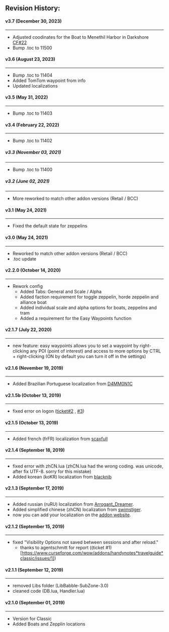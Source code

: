 ## Revision History:


#### v3.7 (December 30, 2023)
-------------------------------
* Adjusted coodinates for the Boat to Menethil Harbor in Darkshore [CF#22](https://legacy.curseforge.com/wow/addons/handynotes-travelguide-classic?comment=22)
* Bump .toc to 11500

#### v3.6 (August 23, 2023)
-------------------------------
* Bump .toc to 11404
* Added TomTom waypoint from info
* Updated localizations

#### v3.5 (May 31, 2022)
-------------------------------
* Bump .toc to 11403

#### v3.4 (February 22, 2022)
-------------------------------
* Bump .toc to 11402

##### v3.3 (November 03, 2021)
------------------------------
* Bump .toc to 11400

##### v3.2 (June 02, 2021)
------------------------------
* More reworked to match other addon versions (Retail / BCC)

#### v3.1 (May 24, 2021)
------------------------------
* Fixed the default state for zeppelins

#### v3.0 (May 24, 2021)
------------------------------
* Reworked to match other addon versions (Retail / BCC)
* .toc update

#### v2.2.0 (October 14, 2020)
------------------------------
* Rework config
    * Added Tabs: General and Scale / Alpha
    * Added faction requirement for toggle zeppelin, horde zeppelin and alliance boat
    * Added individual scale and alpha options for boats, zeppelins and tram
    * Added a requirement for the Easy Waypoints function

#### v2.1.7 (July 22, 2020)
---------------------------
* new feature: easy waypoints allows you to set a waypoint by right-clicking any POI (point of interest) and access to more options by CTRL + right-clicking (ON by default you can turn it off in the settings)

#### v2.1.6 (November 19, 2019)
-------------------------------
* Added Brazilian Portuguese localization from [D4MM0N1C](https://www.curseforge.com/members/d4mm0n1c)

#### v2.1.5b (October 13, 2019)
-------------------------------
* fixed error on logon ([ticket#2](https://www.curseforge.com/wow/addons/handynotes-travelguide-classic/issues/2) , [#3](https://www.curseforge.com/wow/addons/handynotes-travelguide-classic/issues/3))

#### v2.1.5 (October 13, 2019)
------------------------------
* Added french (frFR) localization from [scaxfull](https://www.curseforge.com/members/scaxfull)

#### v2.1.4 (September 18, 2019)
--------------------------------
* fixed error with zhCN.lua (zhCN.lua had the wrong coding. was unicode, after fix UTF-8. sorry for this mistake)
* Added korean (koKR) localization from [blacknib](https://www.curseforge.com/members/blacknib)

#### v2.1.3 (September 17, 2019)
--------------------------------
* Added russian (ruRU) localization from [Arrogant_Dreamer](https://www.curseforge.com/members/Arrogant_Dreamer).
* Added simplified chinese (zhCN) localization from [swimstiger](https://www.curseforge.com/members/swimstiger).
* now you can add your localization on the [addon website](https://www.curseforge.com/wow/addons/handynotes*travelguide*classic/localization).

#### v2.1.2 (September 15, 2019)
--------------------------------
* fixed "Visibility Options not saved between sessions and after reload."
	* thanks to agentschmitt for report ((ticket #1)[https://www.curseforge.com/wow/addons/handynotes*travelguide*classic/issues/1])

#### v2.1.1 (September 12, 2019)
--------------------------------
* removed Libs folder (LibBabble-SubZone-3.0)
* cleaned code (DB.lua, Handler.lua)

#### v2.1.0 (September 01, 2019)
--------------------------------
* Version for Classic
* Added Boats and Zepplin locations
